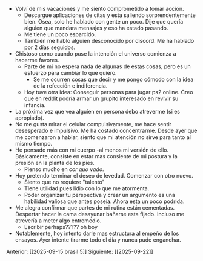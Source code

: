 - Volví de mis vacaciones y me siento comprometido a tomar acción. 
	- Descargue aplicaciones de citas y esta saliendo sorprendentemente bien. Osea, solo he hablado con gente un poco.  Dije que quería alguien que mandara mensajes y eso ha estado pasando.
	- Me tiene un poco esparcido. 
	- También me hablo alguien desconocido por discord. Me ha hablado por 2 días seguidos. 
- Chistoso como cuando puse la intención el universo comienza a hacerme favores. 
	- Parte de mi no espera nada de algunas de estas cosas, pero es un esfuerzo para cambiar lo que quiero. 
		- Se me ocurren cosas que decir  y me pongo cómodo con la idea de la refección e indiferencia.
	- Hoy tuve otra idea: Conseguir personas para jugar ps2 online. Creo que en reddit podría armar un grupito interesado en revivir su infancia. 
- La próxima vez que vea alguien en persona debo atreverme (si es apropiado).
- No me gusta mirar el celular compulsivamente, me hace sentir desesperado e impulsivo. Me ha costado concentrarme. Desde ayer que me comenzaron a hablar, siento que mi atención no sirve para tanto al mismo tiempo.
- He pensado más con mi cuerpo -al menos mi versión de ello. Básicamente, consiste en estar mas consiente de mi postura y la presión en la planta de los pies. 
	- Pienso mucho en *cor quo vado*.
- Hoy pretendo terminar el deseo de levedad. Comenzar con otro nuevo. 
	- Siento que no requiere "talento"
	- Tiene utilidad pues lidio con lo que me atormenta.
	- Poder organizar tu perspectiva y crear un argumento es una habilidad valiosa que antes poseía. Ahora esta un poco podrida.
- Me alegra confirmar que partes de mi rutina están cementadas. Despertar hacer la cama desayunar bañarse esta fijado. Incluso me atrevería a meter algo entremedio.
	- Escribir perhaps????? oh boy
- Notablemente, hoy intento darle mas estructura al empeño de los ensayos. Ayer intente tirarme todo el día y nunca pude enganchar. 

Anterior: [[2025-09-15 brasil 5]]
Siguiente: [[2025-09-22]]